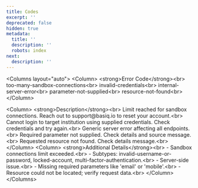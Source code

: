 ```yaml
---
title: Codes
excerpt: ''
deprecated: false
hidden: true
metadata:
  title: ''
  description: ''
  robots: index
next:
  description: ''
---
```

\<Columns layout="auto">
&#x20; \<Column>
&#x20;   \<strong>Error Code\</strong>\<br>
&#x20;   too-many-sandbox-connections\<br>
&#x20;   invalid-credentials\<br>
&#x20;   internal-server-error\<br>
&#x20;   parameter-not-supplied\<br>
&#x20;   resource-not-found\<br>
&#x20; \</Column>

&#x20; \<Column>
&#x20;   \<strong>Description\</strong>\<br>
&#x20;   Limit reached for sandbox connections. Reach out to support\@basiq.io to reset your account.\<br>
&#x20;   Cannot login to target institution using supplied credentials. Check credentials and try again.\<br>
&#x20;   Generic server error affecting all endpoints.\<br>
&#x20;   Required parameter not supplied. Check details and source message.\<br>
&#x20;   Requested resource not found. Check details message.\<br>
&#x20; \</Column>
&#x20;&#x20;
&#x20; \<Column>
&#x20;   \<strong>Additional Details\</strong>\<br>
&#x20;   \- Sandbox connections limit exceeded.\<br>
&#x20;   \- Subtypes: invalid-username-or-password, locked-account, multi-factor-authentication.\<br>
&#x20;   \- Server-side issue.\<br>
&#x20;   \- Missing required parameters like 'email' or 'mobile'.\<br>
&#x20;   \- Resource could not be located; verify request data.\<br>
&#x20; \</Column>
\</Columns>